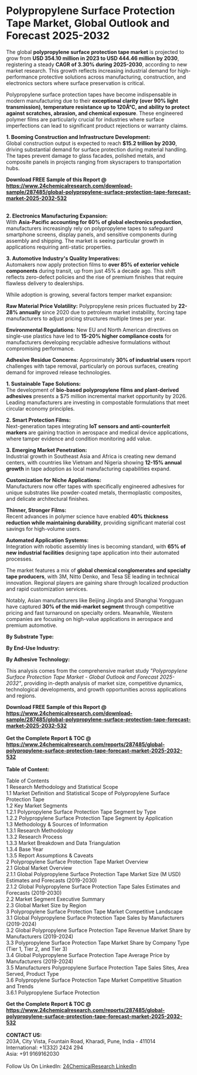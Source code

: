 <h1>Polypropylene Surface Protection Tape Market, Global Outlook and Forecast 2025-2032</h1><p>The global <strong>polypropylene surface protection tape market</strong> is projected to grow from <strong>USD 354.10 million in 2023 to USD 444.46 million by 2030</strong>, registering a steady <strong>CAGR of 3.30% during 2025-2030</strong>, according to new market research. This growth reflects increasing industrial demand for high-performance protective solutions across manufacturing, construction, and electronics sectors where surface preservation is critical.</p><p>Polypropylene surface protection tapes have become indispensable in modern manufacturing due to their <strong>exceptional clarity (over 90% light transmission), temperature resistance up to 120Â°C, and ability to protect against scratches, abrasion, and chemical exposure</strong>. These engineered polymer films are particularly crucial for industries where surface imperfections can lead to significant product rejections or warranty claims.</p><p><strong>1. Booming Construction and Infrastructure Development:</strong><br>
Global construction output is expected to reach <strong>$15.2 trillion by 2030</strong>, driving substantial demand for surface protection during material handling. The tapes prevent damage to glass facades, polished metals, and composite panels in projects ranging from skyscrapers to transportation hubs.</p><div><b>Download FREE Sample of this Report @ 
            <a href="https://www.24chemicalresearch.com/download-sample/287485/global-polypropylene-surface-protection-tape-forecast-market-2025-2032-532">
            https://www.24chemicalresearch.com/download-sample/287485/global-polypropylene-surface-protection-tape-forecast-market-2025-2032-532</a></b></div><br><p><strong>2. Electronics Manufacturing Expansion:</strong><br>
With <strong>Asia-Pacific accounting for 60% of global electronics production</strong>, manufacturers increasingly rely on polypropylene tapes to safeguard smartphone screens, display panels, and sensitive components during assembly and shipping. The market is seeing particular growth in applications requiring anti-static properties.</p><p><strong>3. Automotive Industry's Quality Imperatives:</strong><br>
Automakers now apply protection films to <strong>over 85% of exterior vehicle components</strong> during transit, up from just 45% a decade ago. This shift reflects zero-defect policies and the rise of premium finishes that require flawless delivery to dealerships.</p><p>While adoption is growing, several factors temper market expansion:</p><p><strong>Raw Material Price Volatility:</strong> Polypropylene resin prices fluctuated by <strong>22-28% annually</strong> since 2020 due to petroleum market instability, forcing tape manufacturers to adjust pricing structures multiple times per year.</p><p><strong>Environmental Regulations:</strong> New EU and North American directives on single-use plastics have led to <strong>15-20% higher compliance costs</strong> for manufacturers developing recyclable adhesive formulations without compromising performance.</p><p><strong>Adhesive Residue Concerns:</strong> Approximately <strong>30% of industrial users</strong> report challenges with tape removal, particularly on porous surfaces, creating demand for improved release technologies.</p><p><strong>1. Sustainable Tape Solutions:</strong><br>
The development of <strong>bio-based polypropylene films and plant-derived adhesives</strong> presents a $75 million incremental market opportunity by 2026. Leading manufacturers are investing in compostable formulations that meet circular economy principles.</p><p><strong>2. Smart Protection Films:</strong><br>
Next-generation tapes integrating <strong>IoT sensors and anti-counterfeit markers</strong> are gaining traction in aerospace and medical device applications, where tamper evidence and condition monitoring add value.</p><p><strong>3. Emerging Market Penetration:</strong><br>
Industrial growth in Southeast Asia and Africa is creating new demand centers, with countries like Vietnam and Nigeria showing <strong>12-15% annual growth</strong> in tape adoption as local manufacturing capabilities expand.</p><p><strong>Customization for Niche Applications:</strong><br>
    Manufacturers now offer tapes with specifically engineered adhesives for unique substrates like powder-coated metals, thermoplastic composites, and delicate architectural finishes.</p><p><strong>Thinner, Stronger Films:</strong><br>
    Recent advances in polymer science have enabled <strong>40% thickness reduction while maintaining durability</strong>, providing significant material cost savings for high-volume users.</p><p><strong>Automated Application Systems:</strong><br>
    Integration with robotic assembly lines is becoming standard, with <strong>65% of new industrial facilities</strong> designing tape application into their automated processes.</p><p>The market features a mix of <strong>global chemical conglomerates and specialty tape producers</strong>, with 3M, Nitto Denko, and Tesa SE leading in technical innovation. Regional players are gaining share through localized production and rapid customization services.</p><p>Notably, Asian manufacturers like Beijing Jingda and Shanghai Yongguan have captured <strong>30% of the mid-market segment</strong> through competitive pricing and fast turnaround on specialty orders. Meanwhile, Western companies are focusing on high-value applications in aerospace and premium automotive.</p><p><strong>By Substrate Type:</strong></p><p><strong>By End-Use Industry:</strong></p><p><strong>By Adhesive Technology:</strong></p><p>This analysis comes from the comprehensive market study <em>"Polypropylene Surface Protection Tape Market - Global Outlook and Forecast 2025-2032"</em>, providing in-depth analysis of market size, competitive dynamics, technological developments, and growth opportunities across applications and regions.</p><div><b>Download FREE Sample of this Report @ 
            <a href="https://www.24chemicalresearch.com/download-sample/287485/global-polypropylene-surface-protection-tape-forecast-market-2025-2032-532">
            https://www.24chemicalresearch.com/download-sample/287485/global-polypropylene-surface-protection-tape-forecast-market-2025-2032-532</a></b></div><br><div><b>Get the Complete Report & TOC @ 
            <a href="https://www.24chemicalresearch.com/reports/287485/global-polypropylene-surface-protection-tape-forecast-market-2025-2032-532">
            https://www.24chemicalresearch.com/reports/287485/global-polypropylene-surface-protection-tape-forecast-market-2025-2032-532</a></b></div><br>
            <b>Table of Content:</b><p>Table of Contents<br />
1 Research Methodology and Statistical Scope<br />
1.1 Market Definition and Statistical Scope of Polypropylene Surface Protection Tape<br />
1.2 Key Market Segments<br />
1.2.1 Polypropylene Surface Protection Tape Segment by Type<br />
1.2.2 Polypropylene Surface Protection Tape Segment by Application<br />
1.3 Methodology & Sources of Information<br />
1.3.1 Research Methodology<br />
1.3.2 Research Process<br />
1.3.3 Market Breakdown and Data Triangulation<br />
1.3.4 Base Year<br />
1.3.5 Report Assumptions & Caveats<br />
2 Polypropylene Surface Protection Tape Market Overview<br />
2.1 Global Market Overview<br />
2.1.1 Global Polypropylene Surface Protection Tape Market Size (M USD) Estimates and Forecasts (2019-2030)<br />
2.1.2 Global Polypropylene Surface Protection Tape Sales Estimates and Forecasts (2019-2030)<br />
2.2 Market Segment Executive Summary<br />
2.3 Global Market Size by Region<br />
3 Polypropylene Surface Protection Tape Market Competitive Landscape<br />
3.1 Global Polypropylene Surface Protection Tape Sales by Manufacturers (2019-2024)<br />
3.2 Global Polypropylene Surface Protection Tape Revenue Market Share by Manufacturers (2019-2024)<br />
3.3 Polypropylene Surface Protection Tape Market Share by Company Type (Tier 1, Tier 2, and Tier 3)<br />
3.4 Global Polypropylene Surface Protection Tape Average Price by Manufacturers (2019-2024)<br />
3.5 Manufacturers Polypropylene Surface Protection Tape Sales Sites, Area Served, Product Type<br />
3.6 Polypropylene Surface Protection Tape Market Competitive Situation and Trends<br />
3.6.1 Polypropylene Surface Protection </p><div><b>Get the Complete Report & TOC @ 
            <a href="https://www.24chemicalresearch.com/reports/287485/global-polypropylene-surface-protection-tape-forecast-market-2025-2032-532">
            https://www.24chemicalresearch.com/reports/287485/global-polypropylene-surface-protection-tape-forecast-market-2025-2032-532</a></b></div><br><b>CONTACT US:</b><br>
            203A, City Vista, Fountain Road, Kharadi, Pune, India - 411014<br>
            International: +1(332) 2424 294<br>
            Asia: +91 9169162030 <br><br>
            Follow Us On LinkedIn: <a href="https://www.linkedin.com/company/24chemicalresearch/">24ChemicalResearch LinkedIn</a>